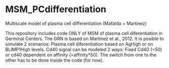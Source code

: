 # MSM_PCdifferentiation
Multiscale model of plasma cell differentiation (Mafalda + Martinez)

This repository includes code ONLY of MSM of plasma cell diferentiation in Germinal Centers. The GRN is based on Martinez et al., 2012. 
It is posible to simulate 2 scenarios: Plasma cell diferentiation based on AgHigh or on BLIMP1High levels.
Cd40 signal can be modeled 2 ways: Fixed Cd40 (=50) or cd40 dependent on affinity (=affinity*50). 
The switch from one to the other has to be done inside the code (for now).
